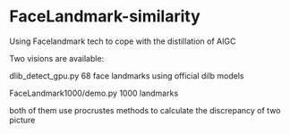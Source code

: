 # FaceLandmark-similarity
Using Facelandmark tech to cope with the distillation of AIGC

Two visions are available:

dlib_detect_gpu.py  68 face landmarks using official dilb models

FaceLandmark1000/demo.py 1000 landmarks

both of them use procrustes methods to calculate the discrepancy of two picture
